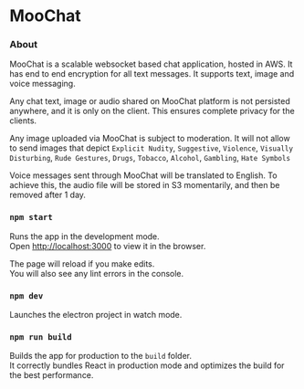 # MooChat

### About
MooChat is a scalable websocket based chat application, hosted in AWS. 
It has end to end encryption for all text messages. It supports text, image and voice messaging.

Any chat text, image or audio shared on MooChat platform is not persisted anywhere, and it is only on the client. This ensures complete privacy for the clients.

Any image uploaded via MooChat is subject to moderation. It will not allow to send images that depict `Explicit Nudity`,
    `Suggestive`,
    `Violence`,
    `Visually Disturbing`,
    `Rude Gestures`,
    `Drugs`,
    `Tobacco`,
    `Alcohol`,
    `Gambling`,
    `Hate Symbols`
    
Voice messages sent through MooChat will be translated to English. To achieve this, the audio file will be stored in S3 momentarily, and then be removed after 1 day.

### `npm start`

Runs the app in the development mode.\
Open [http://localhost:3000](http://localhost:3000) to view it in the browser.

The page will reload if you make edits.\
You will also see any lint errors in the console.

### `npm dev`

Launches the electron project in watch mode.

### `npm run build`

Builds the app for production to the `build` folder.\
It correctly bundles React in production mode and optimizes the build for the best performance.
